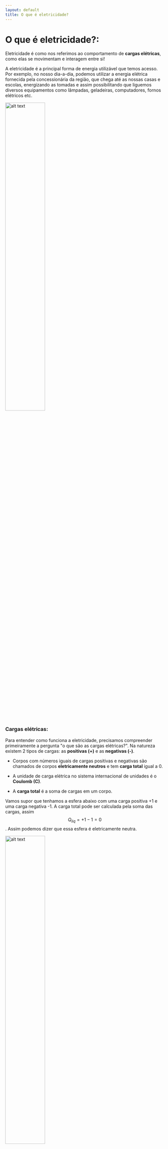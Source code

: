 ```yaml
---
layout: default
title: O que é eletricidade?
---
```


# O que é eletricidade?:

Eletricidade é como nos referimos ao comportamento de **cargas elétricas**, como elas se movimentam e interagem entre si! 

A eletricidade é a principal forma de energia utilizável que temos acesso. Por exemplo, no nosso dia-a-dia, podemos utilizar a energia elétrica fornecida pela concessionária da região, que chega até as nossas casas e escolas, energizando as tomadas e assim possibilitando que liguemos diversos equipamentos como lâmpadas, geladeiras, computadores, fornos elétricos etc.

<img src="IMAGES/power-lines-jump-rope.gif" alt="alt text" style="width:50%;">

### Cargas elétricas:

Para entender como funciona a eletricidade, precisamos compreender primeiramente a pergunta "o que são as cargas elétricas?". Na natureza existem 2 tipos de cargas: as **positivas (+)** e as **negativas (-)**. 

 - Corpos com números iguais de cargas positivas e negativas são chamados de corpos **eletricamente neutros** e tem **carga total** igual a 0.

 - A unidade de carga elétrica no sistema internacional de unidades é o **Coulomb (C)**.

 - A **carga total** é a soma de cargas em um corpo. 

Vamos supor que tenhamos a esfera abaixo com uma carga positiva +1 e uma carga negativa -1. A carga total pode ser calculada pela soma das cargas, assim $$Q_{liq} = +1 -1 = 0$$. Assim podemos dizer que essa esfera é eletricamente neutra. 

<img src="IMAGES/image.png" alt="alt text" style="width:50%;">

 - Corpos com mais cargas positivas que cargas negativas, são corpos **eletricamente positivos** e tem carga total maior que 0.
   
 - De maneira similar, corpos com mais cargas negativas que cargas positivas são corpos **eletricamente negativos** e tem carga total menor que 0. 

 - Cargas positivas e negativas se atraem, enquanto cargas de mesma natureza se repelem. 


Essa atração e repulsão acontecem pela chamada **lei de Coulomb**! Essa lei é uma equação matemática que permite que engenheiros e cientistas calculem a força de atração ou repulsão sofrida por duas cargas pela distância entre elas e o valor dessas cargas. Não se assuste! Vamos entender como ela funciona.

#### Lei de Coulomb:

$$F = k \cdot \frac{|q_1 \cdot q_2|}{r^2}$$

#### ⚡ Observações:
Essa equação muito doida diz para nós basicamente que:

- A força é **atrativa** se as cargas forem **opostas** (positivo e negativo).
- A força é **repulsiva** se as cargas forem **de mesma natureza** (positivo e positivo ou negativo e negativo).

Confira a simulação abaixo para ver a Lei de Coulomb em ação. Clique em escala macro, mova o boneco, altere entre cargas positivas e negativas e veja a força elétrica mudando!

<iframe src="https://phet.colorado.edu/sims/html/coulombs-law/latest/coulombs-law_all.html?locale=pt_BR" width="100%" height="500px"></iframe>

Reparou que quando colocamos uma carga positiva e a outra negativa, os bonecos precisam puxar as cargas para elas ficarem paradas? Isso é porque elas se **atraem** uma em direção a outra.

Quando colocamos cargas com sinais iguais, os bonecos começam a empurrar as cargas. Isso é porque as cargas se **repelem**!

Tudo bem, falamos sobre a existência desses dois tipos de carga, mas essa ainda não é uma resposta completa para a pergunta que nos fizemos. Talvez uma melhor pergunta para entendermos o que são as cargas elétricas seja nos perguntar "de onde essas cargas vem?". A resposta para essa pergunta está nos átomos!

---

### Os átomos:

Os **átomos** são unidades fundamentais de formação da matéria e são compostos por 3 partículas fundamentais: os **prótons**, **neutrons** e **elétrons**. 

 - **Prótons** são partículas com carga positiva $$+e$$, onde $$e$$ é o que nós chamamos de **carga elementar**. Prótons tem massa $$ m \approx 1 u $$, onde $$u$$ é a unidade fundamental de massa atômica. 

 - Os **neutrons** são partículas eletricamente neutras e tem aproximadamente a mesma massa do próton. 

 - Já os **elétrons** tem carga negativa $$-e$$ e massa aproximada de $$\frac{1u}{1836}$$. 

Repare que os prótons e elétrons tem a mesma carga, com sinal trocado. Em muitos cálculos de massa atômica, muito utilizados na química e na física, desconsideramos a massa dos elétrons uma vez que ela é muito muito muito baixa. 

Além disso, os átomos tem 2 regiões principais: o **núcleo** e a **eletrosfera**. 

 - O **núcleo** dos átomos é **eletricamente positivo**, é onde se concentram um ou mais prótons e pode ou não possuir neutrons também. O número de prótons no núcleo define qual elemento da tabela periódica aquele átomo representa.

 - A **eletrosfera** é a região em volta do núcleo atômico onde habitam os elétrons.

<img src="IMAGES/image-1.png" alt="alt text" style="width:40%;">

Quando um átomo tem o mesmo número de prótons e elétrons, como vimos anteriormente, ele é eletricamente neutro, pois apresenta carga total nula. Quando um átomo tem números diferentes de prótons e elétrons, ele pode ser eletricamente positivo ou negativo e passa a ser um **íon**.

Para ter um número diferente de elétrons e prótons e se tornar um íon, um átomo deve perder ou ganhar elétrons. 

- Quando um átomo ganha um ou mais elétrons, ele passa a ter carga total negativa, pois tem mais cargas negativas que cargas positivas. Íons com carga negativa são chamados de **ânions**.

- Agora, quando um átomo perde elétrons, ele passa a ter carga total positiva, pois tem mais cargas positivas que cargas negativas. Íons com carga positiva são chamados de **cátions**.

Vamos ver a física atômica em ação! Lembre-se do que falamos, clique no botão "ÁTOMO" e monte um átomo (ou um íon) na simulação abaixo! No lado direito da tela veja qual átomo da tabela periódica você montou.

<iframe src="https://phet.colorado.edu/sims/html/build-an-atom/latest/build-an-atom_all.html?locale=pt_BR" width="100%" height="500px"></iframe>

---
